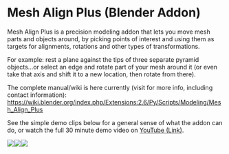 # Mesh Align Plus (Blender Addon)
Mesh Align Plus is a precision modeling addon that lets you move mesh parts and objects around, by picking points of interest and using them as targets for alignments, rotations and other types of transformations.

For example: rest a plane against the tips of three separate pyramid objects...or select an edge and rotate part of your mesh around it (or even take that axis and shift it to a new location, then rotate from there).

The complete manual/wiki is here currently (visit for more info, including contact information): https://wiki.blender.org/index.php/Extensions:2.6/Py/Scripts/Modeling/Mesh_Align_Plus

See the simple demo clips below for a general sense of what the addon can do, or watch the full 30 minute demo video on <a href="https://www.youtube.com/watch?v=ebEkfAQ4OOk">YouTube (Link)</a>.

<div>
<div style="float:left"><img stlye="width:80px" src="http://i.stack.imgur.com/hi2Lw.gif"></div>
<div style="float:left"><img stlye="width:80px" src="http://i.stack.imgur.com/dOOF8.gif"></div>
<div style="float:left"><img stlye="width:80px" src="http://i.stack.imgur.com/IgMGY.gif"></div>
</div>
